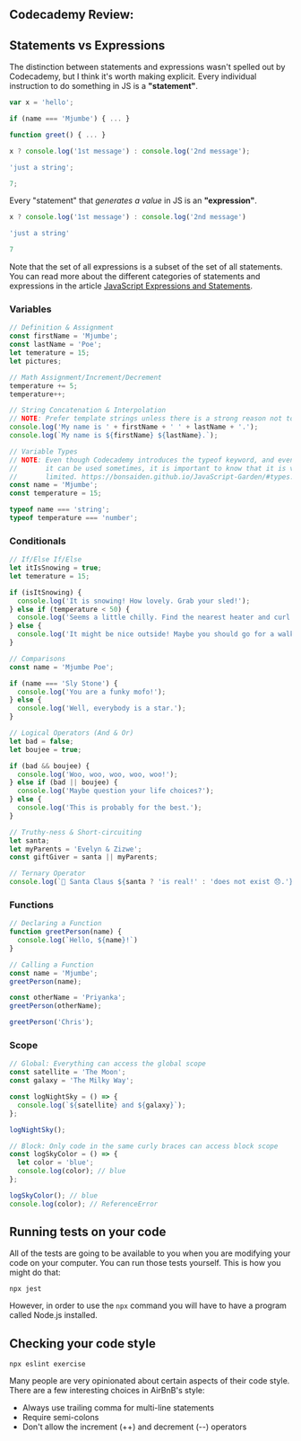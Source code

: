## Codecademy Review:

## Statements vs Expressions

The distinction between statements and expressions wasn't spelled out by Codecademy, but I think it's worth making explicit. Every individual instruction to do something in JS is a **"statement"**.

```js
var x = 'hello';
```
```js
if (name === 'Mjumbe') { ... }
```
```js
function greet() { ... }
```
```js
x ? console.log('1st message') : console.log('2nd message');
```
```js
'just a string';
```
```js
7;
```

Every "statement" that _generates a value_ in JS is an **"expression"**.

```js
x ? console.log('1st message') : console.log('2nd message')
```
```js
'just a string'
```
```js
7
```

Note that the set of all expressions is a subset of the set of all statements. You can read more about the different categories of statements and expressions in the article [JavaScript Expressions and Statements](https://medium.com/launch-school/javascript-expressions-and-statements-4d32ac9c0e74).

### Variables
```js
// Definition & Assignment
const firstName = 'Mjumbe';
const lastName = 'Poe';
let temerature = 15;
let pictures;

// Math Assignment/Increment/Decrement
temperature += 5;
temperature++;

// String Concatenation & Interpolation
// NOTE: Prefer template strings unless there is a strong reason not to.
console.log('My name is ' + firstName + ' ' + lastName + '.');
console.log(`My name is ${firstName} ${lastName}.`);

// Variable Types
// NOTE: Even though Codecademy introduces the typeof keyword, and even though
//       it can be used sometimes, it is important to know that it is very
//       limited. https://bonsaiden.github.io/JavaScript-Garden/#types.typeof
const name = 'Mjumbe';
const temperature = 15;

typeof name === 'string';
typeof temperature === 'number';
```

### Conditionals
```js
// If/Else If/Else
let itIsSnowing = true;
let temerature = 15;

if (isItSnowing) {
  console.log('It is snowing! How lovely. Grab your sled!');
} else if (temperature < 50) {
  console.log('Seems a little chilly. Find the nearest heater and curl up with a book.')
} else {
  console.log('It might be nice outside! Maybe you should go for a walk.')
}

// Comparisons
const name = 'Mjumbe Poe';

if (name === 'Sly Stone') {
  console.log('You are a funky mofo!');
} else {
  console.log('Well, everybody is a star.');
}

// Logical Operators (And & Or)
let bad = false;
let boujee = true;

if (bad && boujee) {
  console.log('Woo, woo, woo, woo, woo!');
} else if (bad || boujee) {
  console.log('Maybe question your life choices?');
} else {
  console.log('This is probably for the best.');
}

// Truthy-ness & Short-circuiting
let santa;
let myParents = 'Evelyn & Zizwe';
const giftGiver = santa || myParents;

// Ternary Operator
console.log(`🎅 Santa Claus ${santa ? 'is real!' : 'does not exist 😞.'}`);
```

### Functions

```js
// Declaring a Function
function greetPerson(name) {
  console.log(`Hello, ${name}!`)
}

// Calling a Function
const name = 'Mjumbe';
greetPerson(name);

const otherName = 'Priyanka';
greetPerson(otherName);

greetPerson('Chris');
```

### Scope
```js
// Global: Everything can access the global scope
const satellite = 'The Moon';
const galaxy = 'The Milky Way';

const logNightSky = () => {
  console.log(`${satellite} and ${galaxy}`);
};

logNightSky();

// Block: Only code in the same curly braces can access block scope
const logSkyColor = () => {
  let color = 'blue';
  console.log(color); // blue
};

logSkyColor(); // blue
console.log(color); // ReferenceError
```

## Running tests on your code

All of the tests are going to be available to you when you are modifying your code on your computer. You can run those tests yourself. This is how you might do that:

```
npx jest
```

However, in order to use the `npx` command you will have to have a program called Node.js installed.

## Checking your code style

```
npx eslint exercise
```

Many people are very opinionated about certain aspects of their code style. There are a few interesting choices in AirBnB's style:
- Always use trailing comma for multi-line statements
- Require semi-colons
- Don't allow the increment (++) and decrement (--) operators
